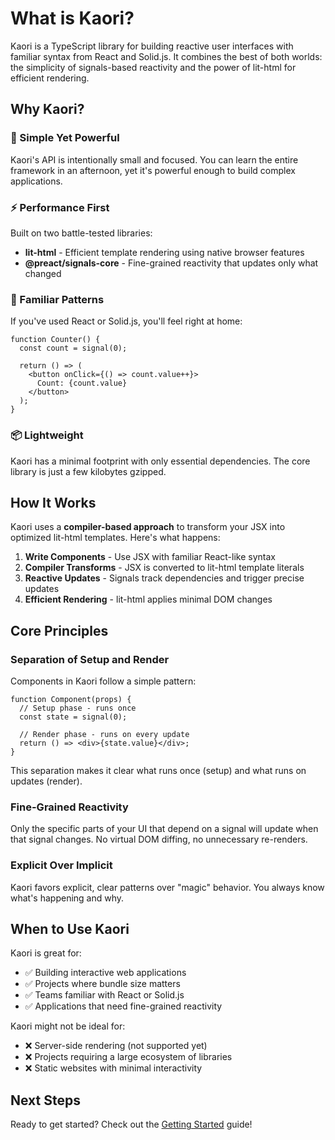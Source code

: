 # What is Kaori?

Kaori is a TypeScript library for building reactive user interfaces with familiar syntax from React and Solid.js. It combines the best of both worlds: the simplicity of signals-based reactivity and the power of lit-html for efficient rendering.

## Why Kaori?

### 🎯 Simple Yet Powerful

Kaori's API is intentionally small and focused. You can learn the entire framework in an afternoon, yet it's powerful enough to build complex applications.

### ⚡ Performance First

Built on two battle-tested libraries:
- **lit-html** - Efficient template rendering using native browser features
- **@preact/signals-core** - Fine-grained reactivity that updates only what changed

### 🔄 Familiar Patterns

If you've used React or Solid.js, you'll feel right at home:

```tsx
function Counter() {
  const count = signal(0);
  
  return () => (
    <button onClick={() => count.value++}>
      Count: {count.value}
    </button>
  );
}
```

### 📦 Lightweight

Kaori has a minimal footprint with only essential dependencies. The core library is just a few kilobytes gzipped.

## How It Works

Kaori uses a **compiler-based approach** to transform your JSX into optimized lit-html templates. Here's what happens:

1. **Write Components** - Use JSX with familiar React-like syntax
2. **Compiler Transforms** - JSX is converted to lit-html template literals
3. **Reactive Updates** - Signals track dependencies and trigger precise updates
4. **Efficient Rendering** - lit-html applies minimal DOM changes

## Core Principles

### Separation of Setup and Render

Components in Kaori follow a simple pattern:

```tsx
function Component(props) {
  // Setup phase - runs once
  const state = signal(0);
  
  // Render phase - runs on every update
  return () => <div>{state.value}</div>;
}
```

This separation makes it clear what runs once (setup) and what runs on updates (render).

### Fine-Grained Reactivity

Only the specific parts of your UI that depend on a signal will update when that signal changes. No virtual DOM diffing, no unnecessary re-renders.

### Explicit Over Implicit

Kaori favors explicit, clear patterns over "magic" behavior. You always know what's happening and why.

## When to Use Kaori

Kaori is great for:
- ✅ Building interactive web applications
- ✅ Projects where bundle size matters
- ✅ Teams familiar with React or Solid.js
- ✅ Applications that need fine-grained reactivity

Kaori might not be ideal for:
- ❌ Server-side rendering (not supported yet)
- ❌ Projects requiring a large ecosystem of libraries
- ❌ Static websites with minimal interactivity

## Next Steps

Ready to get started? Check out the [Getting Started](/guide/getting-started) guide!
